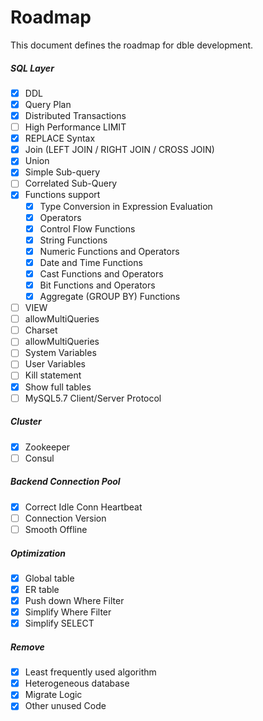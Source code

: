 # Roadmap

This document defines the roadmap for dble development.
##### __SQL Layer__  
- [x] DDL
- [x] Query Plan
- [x] Distributed Transactions
- [ ] High Performance LIMIT
- [x] REPLACE Syntax
- [x] Join (LEFT JOIN / RIGHT JOIN / CROSS JOIN)
- [x] Union
- [x] Simple Sub-query
- [ ] Correlated Sub-Query 
- [x] Functions support 
	- [x] Type Conversion in Expression Evaluation
	- [x] Operators
	- [x] Control Flow Functions
	- [x] String Functions     
	- [x] Numeric Functions and Operators     
	- [x] Date and Time Functions
	- [x] Cast Functions and Operators
	- [x] Bit Functions and Operators  
	- [x] Aggregate (GROUP BY) Functions  
- [ ] VIEW
- [ ] allowMultiQueries
- [ ] Charset
- [ ] allowMultiQueries 
- [ ] System Variables 
- [ ] User Variables
- [ ] Kill statement
- [x] Show full tables
- [ ] MySQL5.7 Client/Server Protocol 

##### __Cluster__  
- [x] Zookeeper
- [ ] Consul

##### __Backend Connection Pool__ 
- [x] Correct Idle Conn Heartbeat
- [ ] Connection Version
- [ ] Smooth Offline

##### __Optimization__ 
- [x] Global table
- [x] ER table
- [x] Push down Where Filter 
- [x] Simplify Where Filter 
- [x] Simplify SELECT

##### __Remove__ 
- [x] Least frequently used algorithm
- [x] Heterogeneous database
- [x] Migrate Logic
- [x] Other unused Code